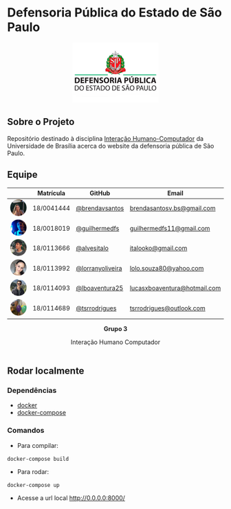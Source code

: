 # Defensoria Pública do Estado de São Paulo

<div>
  <center>
  <img width=200  src="./docs/assets/planejamento/logos/defensoria-logo.jpg"/>
</div>

## Sobre o Projeto

Repositório destinado à disciplina [Interação Humano-Computador](https://github.com/Interacao-Humano-Computador/2020.2-Grupo3) da Universidade de Brasília acerca do website da defensoria pública de São Paulo.</p>

## Equipe

|                                                                                         | Matrícula  | GitHub                             | Email                        |
| --------------------------------------------------------------------------------------- | ---------- | ---------------------------------- | ---------------------------- |
| <img width=100 style="border-radius:50%" src="./docs/assets/integrantes/brenda.jpeg"/>  | 18/0041444 | [@brendavsantos][brenda-github]    | brendasantosv.bs@gmail.com   |
| <img width=100 style="border-radius:50%" src="./docs/assets/integrantes/guilherme.jpeg"/>  | 18/0018019 | [@guilhermedfs][guilherme-github]       | guilhermedfs11@gmail.com   |
| <img width=100 style="border-radius:50%" src="./docs/assets/integrantes/italo.jpeg"/>   | 18/0113666 | [@alvesitalo][italo-github]        | italooko@gmail.com           |
| <img width=100 style="border-radius:50%" src="./docs/assets/integrantes/lorrany.jpeg"/> | 18/0113992 | [@lorranyoliveira][lorrany-github] | lolo.souza80@yahoo.com       |
| <img width=100 style="border-radius:50%" src="./docs/assets/integrantes/lucas.png"/>    | 18/0114093 | [@lboaventura25][lucas-github]     | lucasxboaventura@hotmail.com |
| <img width=100 style="border-radius:50%" src="./docs/assets/integrantes/tiago.jpeg"/>   | 18/0114689 | [@tsrrodrigues][tiago-github]      | tsrrodrigues@outlook.com     |

[brenda-github]: https://github.com/brendavsantos
[guilherme-github]: https://github.com/guilhermedfs
[italo-github]: https://github.com/italooko@gmail.com
[lucas-github]: https://github.com/lboaventura25
[lorrany-github]: https://github.com/lorranyoliveira
[tiago-github]: https://github.com/tsrrodrigues

<p align="center"><b>Grupo 3</b></p>
<p align="center">Interação Humano Computador <br /><br />

## Rodar localmente

### Dependências

- [docker](https://docs.docker.com/get-docker/)
- [docker-compose](https://docs.docker.com/get-docker/)

### Comandos

- Para compilar:
<pre><code>docker-compose build</code></pre>

- Para rodar:
<pre><code>docker-compose up</code></pre>

- Acesse a url local http://0.0.0.0:8000/